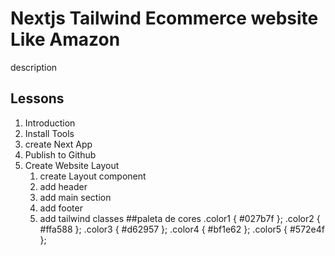 # Nextjs Tailwind Ecommerce website Like Amazon

description

## Lessons
1. Introduction
2. Install Tools
3. create Next App
4. Publish to Github
5. Create Website Layout
   1. create Layout component
   2. add header
   3. add main section
   4. add footer
   5. add tailwind classes
##paleta de cores
.color1 { #027b7f };
.color2 { #ffa588 };
.color3 { #d62957 };
.color4 { #bf1e62 };
.color5 { #572e4f };